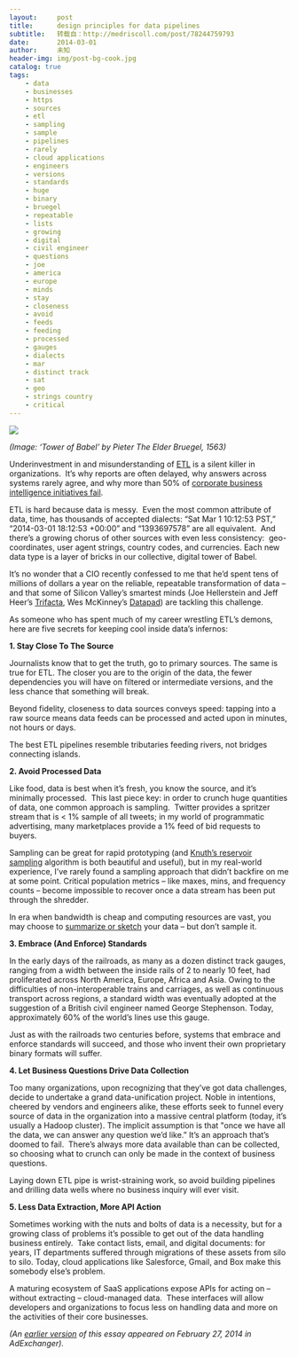 ```yaml
---
layout:     post
title:      design principles for data pipelines
subtitle:   转载自：http://medriscoll.com/post/78244759793
date:       2014-03-01
author:     未知
header-img: img/post-bg-cook.jpg
catalog: true
tags:
    - data
    - businesses
    - https
    - sources
    - etl
    - sampling
    - sample
    - pipelines
    - rarely
    - cloud applications
    - engineers
    - versions
    - standards
    - huge
    - binary
    - bruegel
    - repeatable
    - lists
    - growing
    - digital
    - civil engineer
    - questions
    - joe
    - america
    - europe
    - minds
    - stay
    - closeness
    - avoid
    - feeds
    - feeding
    - processed
    - gauges
    - dialects
    - mar
    - distinct track
    - sat
    - geo
    - strings country
    - critical
---
```


![](https://78.media.tumblr.com/4e1159b4a19459c2e31d2418d689e01a/tumblr_inline_n1rxztVJee1qhkweo.png)


*(Image: ‘Tower of Babel’ by Pieter The Elder Bruegel, 1563)*

Underinvestment in and misunderstanding of [ETL](https://t.umblr.com/redirect?z=http%3A%2F%2Fen.wikipedia.org%2Fwiki%2FExtract%2C_transform%2C_load&t=ZGI5Y2Q1OWNjMmExOGQ1MWI4MTBhNzgwY2VkYWNlMDc4NjJiYTBkNSxldmZWYWh6dA%3D%3D&b=t%3A3o_BEoAnGUcLNS71OkCpqg&p=http%3A%2F%2Fmedriscoll.com%2Fpost%2F78244759793%2Fdesign-principles-for-data-pipelines&m=1) is a silent killer in organizations.  It’s why reports are often delayed, why answers across systems rarely agree, and why more than 50% of [corporate business intelligence initiatives fail](https://t.umblr.com/redirect?z=http%3A%2F%2Fwww.gartner.com%2Fnewsroom%2Fid%2F492112&t=NjUxM2Q1NGI3OWU4MzI2YmUzM2I1MmFiNmJlN2RiZmFhMDc4ZGI1MixldmZWYWh6dA%3D%3D&b=t%3A3o_BEoAnGUcLNS71OkCpqg&p=http%3A%2F%2Fmedriscoll.com%2Fpost%2F78244759793%2Fdesign-principles-for-data-pipelines&m=1).

ETL is hard because data is messy.  Even the most common attribute of data, time, has thousands of accepted dialects: “Sat Mar 1 10:12:53 PST,” “2014-03-01 18:12:53 +00:00” and “1393697578” are all equivalent.  And there’s a growing chorus of other sources with even less consistency:  geo-coordinates, user agent strings, country codes, and currencies. Each new data type is a layer of bricks in our collective, digital tower of Babel.

It’s no wonder that a CIO recently confessed to me that he’d spent tens of millions of dollars a year on the reliable, repeatable transformation of data – and that some of Silicon Valley’s smartest minds (Joe Hellerstein and Jeff Heer’s [Trifacta](https://t.umblr.com/redirect?z=http%3A%2F%2Ftrifacta.com%2Fdata-science-from-hubris-and-machismo-to-human-centered-design%2F&t=YTYxYTY2OTc5NGE1NDQ1ZTkyNmU5YjgzNTk3ZGNkOTI3MTNhZTk2MSxldmZWYWh6dA%3D%3D&b=t%3A3o_BEoAnGUcLNS71OkCpqg&p=http%3A%2F%2Fmedriscoll.com%2Fpost%2F78244759793%2Fdesign-principles-for-data-pipelines&m=1), Wes McKinney’s [Datapad](https://t.umblr.com/redirect?z=http%3A%2F%2Fdatapad.io&t=YjIwZTJkY2M1YWQ2ZWZkYzYzY2NhODAzNzkzYTMyMWRhYmYxZDM0NSxldmZWYWh6dA%3D%3D&b=t%3A3o_BEoAnGUcLNS71OkCpqg&p=http%3A%2F%2Fmedriscoll.com%2Fpost%2F78244759793%2Fdesign-principles-for-data-pipelines&m=1)) are tackling this challenge.

As someone who has spent much of my career wrestling ETL’s demons, here are five secrets for keeping cool inside data’s infernos:

**1. Stay Close To The Source**

Journalists know that to get the truth, go to primary sources. The same is true for ETL. The closer you are to the origin of the data, the fewer dependencies you will have on filtered or intermediate versions, and the less chance that something will break.

Beyond fidelity, closeness to data sources conveys speed: tapping into a raw source means data feeds can be processed and acted upon in minutes, not hours or days.

The best ETL pipelines resemble tributaries feeding rivers, not bridges connecting islands.

**2. Avoid Processed Data**

Like food, data is best when it’s fresh, you know the source, and it’s minimally processed.  This last piece key: in order to crunch huge quantities of data, one common approach is sampling.  Twitter provides a spritzer stream that is < 1% sample of all tweets; in my world of programmatic advertising, many marketplaces provide a 1% feed of bid requests to buyers.

Sampling can be great for rapid prototyping (and [Knuth’s reservoir sampling](http://medriscoll.com/post/78238180948/knuths-reservoir-sampling-in-python-and-perl) algorithm is both beautiful and useful), but in my real-world experience, I’ve rarely found a sampling approach that didn’t backfire on me at some point. Critical population metrics – like maxes, mins, and frequency counts – become impossible to recover once a data stream has been put through the shredder.

In era when bandwidth is cheap and computing resources are vast, you may choose to [summarize or sketch](https://t.umblr.com/redirect?z=http%3A%2F%2Fstrata.oreilly.com%2F2013%2F02%2Fsketching-techniques-for-real-time-big-data.html&t=ZjM3ZWJmNWE1ZDc2YWM3ZTI2Y2M2Zjk4MTg1NjFiOWQ1YzBmZWIyYSxldmZWYWh6dA%3D%3D&b=t%3A3o_BEoAnGUcLNS71OkCpqg&p=http%3A%2F%2Fmedriscoll.com%2Fpost%2F78244759793%2Fdesign-principles-for-data-pipelines&m=1) your data – but don’t sample it.

**3. Embrace (And Enforce) Standards**

In the early days of the railroads, as many as a dozen distinct track gauges, ranging from a width between the inside rails of 2 to nearly 10 feet, had proliferated across North America, Europe, Africa and Asia. Owing to the difficulties of non-interoperable trains and carriages, as well as continuous transport across regions, a standard width was eventually adopted at the suggestion of a British civil engineer named George Stephenson. Today, approximately 60% of the world’s lines use this gauge.

Just as with the railroads two centuries before, systems that embrace and enforce standards will succeed, and those who invent their own proprietary binary formats will suffer.

**4. Let Business Questions Drive Data Collection**

Too many organizations, upon recognizing that they’ve got data challenges, decide to undertake a grand data-unification project. Noble in intentions, cheered by vendors and engineers alike, these efforts seek to funnel every source of data in the organization into a massive central platform (today, it’s usually a Hadoop cluster). The implicit assumption is that "once we have all the data, we can answer any question we’d like.” It’s an approach that’s doomed to fail.  There’s always more data available than can be collected, so choosing what to crunch can only be made in the context of business questions.

Laying down ETL pipe is wrist-straining work, so avoid building pipelines and drilling data wells where no business inquiry will ever visit.

**5. Less Data Extraction, More API Action**

Sometimes working with the nuts and bolts of data is a necessity, but for a growing class of problems it’s possible to get out of the data handling business entirely.  Take contact lists, email, and digital documents: for years, IT departments suffered through migrations of these assets from silo to silo. Today, cloud applications like Salesforce, Gmail, and Box make this somebody else’s problem.

A maturing ecosystem of SaaS applications expose APIs for acting on – without extracting – cloud-managed data.  These interfaces will allow developers and organizations to focus less on handling data and more on the activities of their core businesses.

*(An [earlier version](https://t.umblr.com/redirect?z=http%3A%2F%2Fwww.adexchanger.com%2Fdata-driven-thinking%2Fetl-the-most-important-acronym-youve-never-heard-of%2F&t=Yjk0NzYxNmE5ZmMyNzVlOWRmNzc1NmYwY2VlMzE2NTlmOTAyYTYzOCxldmZWYWh6dA%3D%3D&b=t%3A3o_BEoAnGUcLNS71OkCpqg&p=http%3A%2F%2Fmedriscoll.com%2Fpost%2F78244759793%2Fdesign-principles-for-data-pipelines&m=1) of this essay appeared on February 27, 2014 in AdExchanger).*
